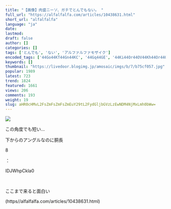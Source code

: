 ```yaml
---
title: "【画像】肉盛ニーソ、ガチでとんでもない。 "
full_url: "https://alfalfalfa.com/articles/10438631.html"
short_url: "alfalfalfa"
language: "ja"
date: 
lastmod: 
draft: false
author: []
categories: []
tags: ['とんでも', 'ない', 'アルファルファモザイク']
encoded_tags: ['44Go44KT44Gn44KC', '44Gq44GE', '44Ki44Or44OV44Kh44Or44OV44Kh44Oi44K244Kk44Kv']
keywords: []
thumbnail: "https://livedoor.blogimg.jp/amosaic/imgs/b/7/b75cf057.jpg"
popular: 1989
latest: 723
trend: 1824
featured: 1661
views: 206
comments: 193
weight: 19
slug: aHR0cHMvL2FsZmFsZmFsZmEuY29tL2FydGljbGVzLzEwNDM4NjMxLmh0bWw=
---
```


![](https://livedoor.blogimg.jp/amosaic/imgs/b/7/b75cf057.jpg)

<div><p>この角度でも短い…</p><p>下からのアングルなのに胴長</p><p class='res_info'><p class='res_num'>8</p>：<p class='res_name'></p><p class='res_matome'><p class='res_id'>IDJWhpCkla0</p></p></p><br> <p class='res_body'>ここまで来ると面白い</p></div>

(https//alfalfalfa.com/articles/10438631.html)
